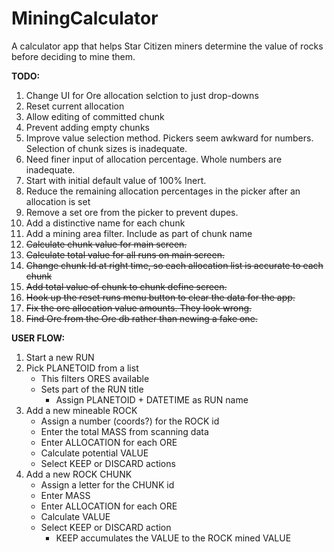 # MiningCalculator

A calculator app that helps Star Citizen miners determine the value of rocks before deciding to mine them.


**TODO:** 
1. Change UI for Ore allocation selction to just drop-downs
1. Reset current allocation
1. Allow editing of committed chunk
1. Prevent adding empty chunks
1. Improve value selection method. Pickers seem awkward for numbers. Selection of chunk sizes is inadequate.
1. Need finer input of allocation percentage. Whole numbers are inadequate.
1. Start with initial default value of 100% Inert.
1. Reduce the remaining allocation percentages in the picker after an allocation is set
1. Remove a set ore from the picker to prevent dupes.
1. Add a distinctive name for each chunk
1. Add a mining area filter. Include as part of chunk name
1. ~~Calculate chunk value for main screen.~~
1. ~~Calculate total value for all runs on main screen.~~
1. ~~Change chunk Id at right time, so each allocation list is accurate to each chunk~~
1. ~~Add total value of chunk to chunk define screen.~~
1. ~~Hook up the reset runs menu button to clear the data for the app.~~
1. ~~Fix the ore allocation value amounts. They look wrong.~~
1. ~~Find Ore from the Ore db rather than newing a fake one.~~

**USER FLOW:**
1. Start a new RUN
1. Pick PLANETOID from a list
   * This filters ORES available
   * Sets part of the RUN title
     * Assign PLANETOID + DATETIME as RUN name
1. Add a new mineable ROCK
   * Assign a number (coords?) for the ROCK id
   * Enter the total MASS from scanning data
   * Enter ALLOCATION for each ORE
   * Calculate potential VALUE
   * Select KEEP or DISCARD actions
1. Add a new ROCK CHUNK
   * Assign a letter for the CHUNK id
   * Enter MASS
   * Enter ALLOCATION for each ORE
   * Calculate VALUE
   * Select KEEP or DISCARD action
     * KEEP accumulates the VALUE to the ROCK mined VALUE
     